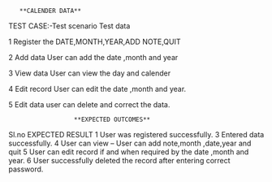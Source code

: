        **CALENDER DATA**


TEST CASE:-Test scenario	Test data

1	Register the DATE,MONTH,YEAR,ADD NOTE,QUIT	

2	Add data	        User can add the date ,month and year

3	View data	        User can view the day and calender

4	Edit record	        User can edit the date ,month and year.

5 Edit data               user can delete and correct the data.
                    
                      **EXPECTED OUTCOMES**


Sl.no	EXPECTED RESULT
1	User was registered successfully.
3	Entered data  successfully.
4	User can view – User can add note,month ,date,year and quit
5	User can edit record if and when required by the date ,month and year.
6	User successfully deleted the record after entering correct password.
